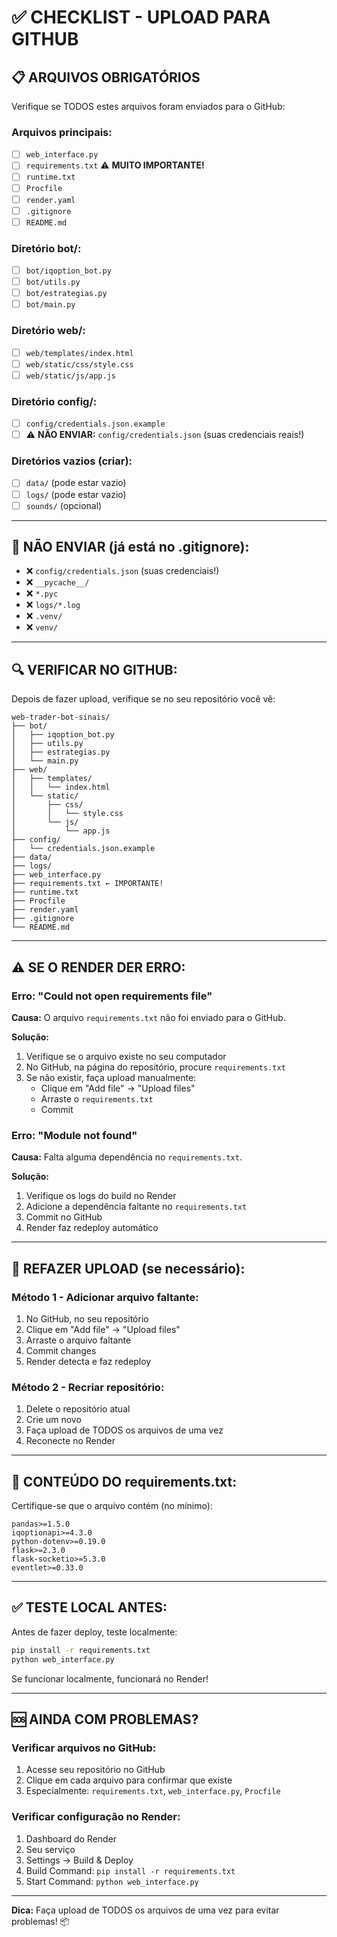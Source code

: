 # ✅ CHECKLIST - UPLOAD PARA GITHUB

## 📋 **ARQUIVOS OBRIGATÓRIOS**

Verifique se TODOS estes arquivos foram enviados para o GitHub:

### **Arquivos principais:**
- [ ] `web_interface.py`
- [ ] `requirements.txt` ⚠️ **MUITO IMPORTANTE!**
- [ ] `runtime.txt`
- [ ] `Procfile`
- [ ] `render.yaml`
- [ ] `.gitignore`
- [ ] `README.md`

### **Diretório bot/:**
- [ ] `bot/iqoption_bot.py`
- [ ] `bot/utils.py`
- [ ] `bot/estrategias.py`
- [ ] `bot/main.py`

### **Diretório web/:**
- [ ] `web/templates/index.html`
- [ ] `web/static/css/style.css`
- [ ] `web/static/js/app.js`

### **Diretório config/:**
- [ ] `config/credentials.json.example`
- [ ] ⚠️ **NÃO ENVIAR:** `config/credentials.json` (suas credenciais reais!)

### **Diretórios vazios (criar):**
- [ ] `data/` (pode estar vazio)
- [ ] `logs/` (pode estar vazio)
- [ ] `sounds/` (opcional)

---

## 🚫 **NÃO ENVIAR (já está no .gitignore):**

- ❌ `config/credentials.json` (suas credenciais!)
- ❌ `__pycache__/`
- ❌ `*.pyc`
- ❌ `logs/*.log`
- ❌ `.venv/`
- ❌ `venv/`

---

## 🔍 **VERIFICAR NO GITHUB:**

Depois de fazer upload, verifique se no seu repositório você vê:

```
web-trader-bot-sinais/
├── bot/
│   ├── iqoption_bot.py
│   ├── utils.py
│   ├── estrategias.py
│   └── main.py
├── web/
│   ├── templates/
│   │   └── index.html
│   └── static/
│       ├── css/
│       │   └── style.css
│       └── js/
│           └── app.js
├── config/
│   └── credentials.json.example
├── data/
├── logs/
├── web_interface.py
├── requirements.txt ← IMPORTANTE!
├── runtime.txt
├── Procfile
├── render.yaml
├── .gitignore
└── README.md
```

---

## ⚠️ **SE O RENDER DER ERRO:**

### **Erro: "Could not open requirements file"**

**Causa:** O arquivo `requirements.txt` não foi enviado para o GitHub.

**Solução:**
1. Verifique se o arquivo existe no seu computador
2. No GitHub, na página do repositório, procure `requirements.txt`
3. Se não existir, faça upload manualmente:
   - Clique em "Add file" → "Upload files"
   - Arraste o `requirements.txt`
   - Commit

### **Erro: "Module not found"**

**Causa:** Falta alguma dependência no `requirements.txt`.

**Solução:**
1. Verifique os logs do build no Render
2. Adicione a dependência faltante no `requirements.txt`
3. Commit no GitHub
4. Render faz redeploy automático

---

## 🔄 **REFAZER UPLOAD (se necessário):**

### **Método 1 - Adicionar arquivo faltante:**
1. No GitHub, no seu repositório
2. Clique em "Add file" → "Upload files"
3. Arraste o arquivo faltante
4. Commit changes
5. Render detecta e faz redeploy

### **Método 2 - Recriar repositório:**
1. Delete o repositório atual
2. Crie um novo
3. Faça upload de TODOS os arquivos de uma vez
4. Reconecte no Render

---

## 📝 **CONTEÚDO DO requirements.txt:**

Certifique-se que o arquivo contém (no mínimo):

```
pandas>=1.5.0
iqoptionapi>=4.3.0
python-dotenv>=0.19.0
flask>=2.3.0
flask-socketio>=5.3.0
eventlet>=0.33.0
```

---

## ✅ **TESTE LOCAL ANTES:**

Antes de fazer deploy, teste localmente:

```bash
pip install -r requirements.txt
python web_interface.py
```

Se funcionar localmente, funcionará no Render!

---

## 🆘 **AINDA COM PROBLEMAS?**

### Verificar arquivos no GitHub:
1. Acesse seu repositório no GitHub
2. Clique em cada arquivo para confirmar que existe
3. Especialmente: `requirements.txt`, `web_interface.py`, `Procfile`

### Verificar configuração no Render:
1. Dashboard do Render
2. Seu serviço
3. Settings → Build & Deploy
4. Build Command: `pip install -r requirements.txt`
5. Start Command: `python web_interface.py`

---

**Dica:** Faça upload de TODOS os arquivos de uma vez para evitar problemas! 📦


